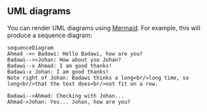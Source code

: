 ## UML diagrams

You can render UML diagrams using [Mermaid](https://mermaidjs.github.io/). For example, this will produce a sequence diagram:

```mermaid
sequenceDiagram
Ahmad ->> Badawi: Hello Badawi, how are you?
Badawi-->>Johan: How about you Johan?
Badawi--x Ahmad: I am good thanks!
Badawi-x Johan: I am good thanks!
Note right of Johan: Badawi thinks a long<br/>long time, so long<br/>that the text does<br/>not fit on a row.

Badawi-->Ahmad: Checking with Johan...
Ahmad->Johan: Yes... Johan, how are you?
```

